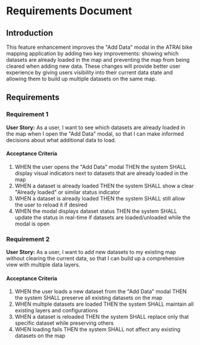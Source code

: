 # Requirements Document

## Introduction

This feature enhancement improves the "Add Data" modal in the ATRAI bike mapping application by adding two key improvements: showing which datasets are already loaded in the map and preventing the map from being cleared when adding new data. These changes will provide better user experience by giving users visibility into their current data state and allowing them to build up multiple datasets on the same map.

## Requirements

### Requirement 1

**User Story:** As a user, I want to see which datasets are already loaded in the map when I open the "Add Data" modal, so that I can make informed decisions about what additional data to load.

#### Acceptance Criteria

1. WHEN the user opens the "Add Data" modal THEN the system SHALL display visual indicators next to datasets that are already loaded in the map
2. WHEN a dataset is already loaded THEN the system SHALL show a clear "Already loaded" or similar status indicator
3. WHEN a dataset is already loaded THEN the system SHALL still allow the user to reload it if desired
4. WHEN the modal displays dataset status THEN the system SHALL update the status in real-time if datasets are loaded/unloaded while the modal is open

### Requirement 2

**User Story:** As a user, I want to add new datasets to my existing map without clearing the current data, so that I can build up a comprehensive view with multiple data layers.

#### Acceptance Criteria

1. WHEN the user loads a new dataset from the "Add Data" modal THEN the system SHALL preserve all existing datasets on the map
2. WHEN multiple datasets are loaded THEN the system SHALL maintain all existing layers and configurations
3. WHEN a dataset is reloaded THEN the system SHALL replace only that specific dataset while preserving others
4. WHEN loading fails THEN the system SHALL not affect any existing datasets on the map
